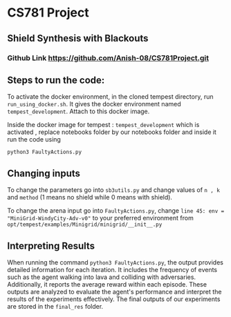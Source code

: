 # CS781 Project 
## Shield Synthesis with Blackouts
### Github Link https://github.com/Anish-08/CS781Project.git

## Steps to run the code:
To activate the docker environment, in the cloned tempest directory, run ```run_using_docker.sh```. It gives the docker environment named ```tempest_development```. 
Attach to this docker image.

Inside the docker image for tempest : ```tempest_development``` which is activated , replace notebooks folder by our notebooks folder and inside it run the code using 

```python3 FaultyActions.py```

## Changing inputs
To change the parameters go into ```sb3utils.py``` and change values of ```n , k``` and ```method```  (1 means no shield while 0 means with shield).

To change the arena input go into ```FaultyActions.py```, change ```line 45: env = "MiniGrid-WindyCity-Adv-v0"``` to your preferred environment from ```opt/tempest/examples/Minigrid/minigrid/__init__.py```

## Interpreting Results
When running the command ```python3 FaultyActions.py```, the output provides detailed information for each iteration. It includes the frequency of events such as the agent walking into lava and colliding with adversaries. Additionally, it reports the average reward within each episode. These outputs are analyzed to evaluate the agent's performance and interpret the results of the experiments effectively. The final outputs of our experiments are stored in the ```final_res``` folder.
